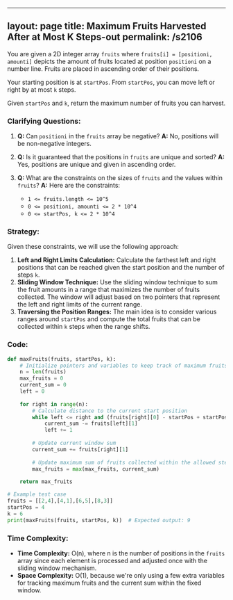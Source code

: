 
---
layout: page
title:  Maximum Fruits Harvested After at Most K Steps-out
permalink: /s2106
---
You are given a 2D integer array `fruits` where `fruits[i] = [positioni, amounti]` depicts the amount of fruits located at position `positioni` on a number line. Fruits are placed in ascending order of their positions.

Your starting position is at `startPos`. From `startPos`, you can move left or right by at most `k` steps.

Given `startPos` and `k`, return the maximum number of fruits you can harvest.

### Clarifying Questions:
1. **Q:** Can `positioni` in the `fruits` array be negative?
   **A:** No, positions will be non-negative integers.
   
2. **Q:** Is it guaranteed that the positions in `fruits` are unique and sorted?
   **A:** Yes, positions are unique and given in ascending order.

3. **Q:** What are the constraints on the sizes of `fruits` and the values within `fruits`?
   **A:** Here are the constraints:
   - `1 <= fruits.length <= 10^5`
   - `0 <= positioni, amounti <= 2 * 10^4`
   - `0 <= startPos, k <= 2 * 10^4`

### Strategy:
Given these constraints, we will use the following approach:
1. **Left and Right Limits Calculation:** Calculate the farthest left and right positions that can be reached given the start position and the number of steps `k`.
2. **Sliding Window Technique:** Use the sliding window technique to sum the fruit amounts in a range that maximizes the number of fruits collected. The window will adjust based on two pointers that represent the left and right limits of the current range.
3. **Traversing the Position Ranges:** The main idea is to consider various ranges around `startPos` and compute the total fruits that can be collected within `k` steps when the range shifts.

### Code:
```python
def maxFruits(fruits, startPos, k):
    # Initialize pointers and variables to keep track of maximum fruits collected
    n = len(fruits)
    max_fruits = 0
    current_sum = 0
    left = 0
    
    for right in range(n):
        # Calculate distance to the current start position
        while left <= right and (fruits[right][0] - startPos + startPos - fruits[left][0] + min(fruits[right][0] - startPos, startPos - fruits[left][0])) > k:
            current_sum -= fruits[left][1]
            left += 1
        
        # Update current window sum
        current_sum += fruits[right][1]
        
        # Update maximum sum of fruits collected within the allowed steps
        max_fruits = max(max_fruits, current_sum)
    
    return max_fruits

# Example test case
fruits = [[2,4],[4,1],[6,5],[8,3]]
startPos = 4
k = 6
print(maxFruits(fruits, startPos, k))  # Expected output: 9
```

### Time Complexity:
- **Time Complexity:** O(n), where n is the number of positions in the `fruits` array since each element is processed and adjusted once with the sliding window mechanism.
- **Space Complexity:** O(1), because we're only using a few extra variables for tracking maximum fruits and the current sum within the fixed window.